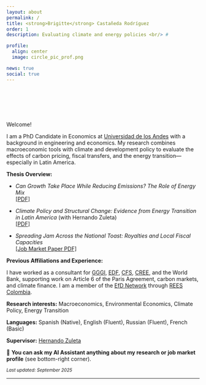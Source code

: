 ```yaml
---
layout: about
permalink: /
title: <strong>Brigitte</strong> Castañeda Rodríguez
order: 1
description: Evaluating climate and energy policies <br/> #

profile:
  align: center
  image: circle_pic_prof.png

news: true
social: true
---
```

<div style="margin-top: 100px;"></div>

Welcome!

I am a PhD Candidate in Economics at [Universidad de los Andes](https://economia.uniandes.edu.co/) with a background in engineering and economics. My research combines macroeconomic tools with climate and development policy to evaluate the effects of carbon pricing, fiscal transfers, and the energy transition—especially in Latin America.

**Thesis Overview:**

- *Can Growth Take Place While Reducing Emissions? The Role of Energy Mix*  
  [[PDF]](assets/docs/Can_growth_take_place_while_reducing_emissions.pdf)

- *Climate Policy and Structural Change: Evidence from Energy Transition in Latin America* (with Hernando Zuleta)  
  [[PDF]](assets/docs/Structural_change_and_climate_policies.pdf)

- *Spreading Jam Across the National Toast: Royalties and Local Fiscal Capacities*  
  [[Job Market Paper PDF]](assets/docs/JMP_Brigitte_Castaneda.pdf)

**Previous Affiliations and Experience:**

I have worked as a consultant for [GGGI](https://gggi.org/), [EDF](https://www.edf.org/), [CFS](https://cfs.uniandes.edu.co/es/), [CREE](https://creenergia.org/), and the World Bank, supporting work on Article 6 of the Paris Agreement, carbon markets, and climate finance. I am a member of the [EfD Network](https://www.efdinitiative.org/) through [REES Colombia](https://reesefdcolombia.uniandes.edu.co/).


**Research interests:** Macroeconomics, Environmental Economics, Climate Policy, Energy Transition

**Languages:** Spanish (Native), English (Fluent), Russian (Fluent), French (Basic)  

**Supervisor:** [Hernando Zuleta](https://scholar.google.com/citations?user=CgFQtFIAAAAJ&hl=en)


📌 **You can ask my AI Assistant anything about my research or job market profile** (see bottom-right corner).

<small>*Last updated: September 2025*</small>

---

<!-- Chatbot (DialogFlow) -->

<link rel="stylesheet" href="https://www.gstatic.com/dialogflow-console/fast/df-messenger/prod/v1/themes/df-messenger-default.css">
<script src="https://www.gstatic.com/dialogflow-console/fast/df-messenger/prod/v1/df-messenger.js"></script>
<df-messenger
  location="us-central1"
  project-id="gneerative-learning"
  agent-id="a9a55d46-0f2b-4592-a9d8-902505f57a96"
  language-code="en"
  max-query-length="-1">
  <df-messenger-chat
    chat-title="Hi, I’m Brigitte’s AI assistant. Ask me anything about her research, experience, and job market profile.">
  </df-messenger-chat>
</df-messenger>
<style>
  df-messenger {
    z-index: 999;
    position: fixed;
    --df-messenger-font-color: #000;
    --df-messenger-font-family: Google Sans;
    --df-messenger-chat-background: #f3f6fc;
    --df-messenger-message-user-background: #d3e3fd;
    --df-messenger-message-bot-background: #fff;
    bottom: 0;
    right: 0;
    top: 0;
    width: 350px;
  }
</style>

<link rel="stylesheet" href="https://www.gstatic.com/dialogflow-console/fast/df-messenger/prod/v1/themes/df-messenger-default.css">
<script src="https://www.gstatic.com/dialogflow-console/fast/df-messenger/prod/v1/df-messenger.js"></script>
<df-messenger
  location="us-central1"
  project-id="gneerative-learning"
  agent-id="a9a55d46-0f2b-4592-a9d8-902505f57a96"
  language-code="en"
  max-query-length="-1">
  <df-messenger-chat-bubble
    chat-title="Brigitte’s AI assistant">
  </df-messenger-chat-bubble>
</df-messenger>
<style>
  df-messenger {
    z-index: 999;
    position: fixed;
    --df-messenger-font-color: #000;
    --df-messenger-font-family: Google Sans;
    --df-messenger-chat-background: #f3f6fc;
    --df-messenger-message-user-background: #d3e3fd;
    --df-messenger-message-bot-background: #fff;
    bottom: 16px;
    right: 16px;
  }
</style>



<!-- ---
layout: about
permalink: /
title: <strong>Brigitte</strong> Castañeda Rodríguez
order: 1
description: Evaluating climate and energy policies <br/> #

profile:
  align: left
  image: circle_pic_prof.png

news: true
social: true
---
<link rel="stylesheet" href="https://www.gstatic.com/dialogflow-console/fast/df-messenger/prod/v1/themes/df-messenger-default.css">
<script src="https://www.gstatic.com/dialogflow-console/fast/df-messenger/prod/v1/df-messenger.js"></script>
<df-messenger
  location="us-central1"
  project-id="gneerative-learning"
  agent-id="a9a55d46-0f2b-4592-a9d8-902505f57a96"
  language-code="en"
  max-query-length="-1">
  <df-messenger-chat
    chat-title="Hi, I’m Brigitte’s AI assistant. Ask me anything about her research, experience, and job market profile.">
  </df-messenger-chat>
</df-messenger>
<style>
  df-messenger {
    z-index: 999;
    position: fixed;
    --df-messenger-font-color: #000;
    --df-messenger-font-family: Google Sans;
    --df-messenger-chat-background: #f3f6fc;
    --df-messenger-message-user-background: #d3e3fd;
    --df-messenger-message-bot-background: #fff;
    bottom: 0;
    right: 0;
    top: 0;
    width: 350px;
  }
</style>

👉 **On the right, you’ll find Brigitte’s AI assistant — ask anything about her research, experience, and job market profile.**

PhD Candidate in Economics, [Universidad de los Andes](https://economia.uniandes.edu.co/)

Research Interest: _Macroeconomics, Environmental Economics._

Topics: Climate Policies, Energy Transition.

Supervisor: [Hernando Zuleta](https://scholar.google.com/citations?user=CgFQtFIAAAAJ&hl=en)

Thesis Overview:

- *Can Growth Take Place While Reducing Emissions? The role of Energy Mix*  [Link](https://github.com/brigitte-castaneda/brigitte-castaneda.github.io/blob/506517921f3871f335ded852451211b83a969a4b/assets/docs/Can_growth_take_place_while_reducing_emissions.pdf)

- *Climate Policy and Structural Change: Evidence from Energy Transition in Latin America* (with Hernando Zuleta)  [Link](https://github.com/brigitte-castaneda/brigitte-castaneda.github.io/blob/02c28593dc3809e0be0a6ee34501ee10b994035b/assets/docs/Structural_change_and_climate_policies.pdf)

- *Spreading Jam Across the National Toast: Royalties and Local Fiscal Capacities (JMP)* (with Andrés Álvarez and Marc Hofstetter)  [Link](https://github.com/brigitte-castaneda/brigitte-castaneda.github.io/blob/506517921f3871f335ded852451211b83a969a4b/assets/docs/JMP_Brigitte_Castaneda.pdf)


Languages: Spanish (Native), English (Fluent), Russian (Fluent), French (Basic).

Previous Experience:
Consultant for [GGGI](https://gggi.org/), [EDF](https://www.edf.org/), [CFS](https://cfs.uniandes.edu.co/es/), [CREE](https://creenergia.org/), and World Bank.

Affiliations: Member of the [EfD Network](https://www.efdinitiative.org/) via [REES Colombia](https://reesefdcolombia.uniandes.edu.co/).

**I will be on the Job Market in 2025/2026.**

<small>*Last updated: September 2025*</small>
-->